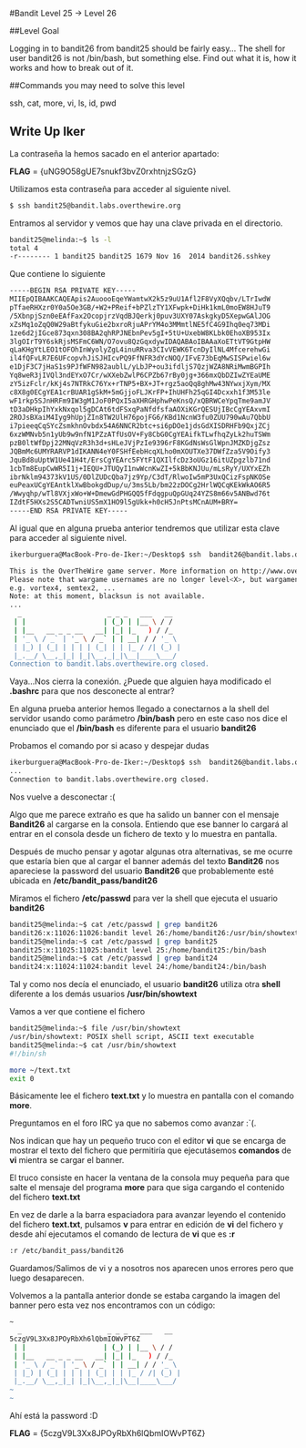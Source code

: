 #Bandit Level 25 → Level 26

##Level Goal

Logging in to bandit26 from bandit25 should be fairly easy… The shell for user bandit26 is not /bin/bash, but something else. Find out what it is, how it works and how to break out of it.

##Commands you may need to solve this level

ssh, cat, more, vi, ls, id, pwd

## Write Up Iker

La contraseña la hemos sacado en el anterior apartado:

**FLAG** = {uNG9O58gUE7snukf3bvZ0rxhtnjzSGzG}

Utilizamos esta contraseña para acceder al siguiente nivel.

```bash 
$ ssh bandit25@bandit.labs.overthewire.org
```

Entramos al servidor y vemos que hay una clave privada en el directorio. 

```bash
bandit25@melinda:~$ ls -l
total 4
-r-------- 1 bandit25 bandit25 1679 Nov 16  2014 bandit26.sshkey
```

Que contiene lo siguiente

```bash
-----BEGIN RSA PRIVATE KEY-----
MIIEpQIBAAKCAQEApis2AuoooEqeYWamtwX2k5z9uU1Afl2F8VyXQqbv/LTrIwdW
pTfaeRHXzr0Y0a5Oe3GB/+W2+PReif+bPZlzTY1XFwpk+DiHk1kmL0moEW8HJuT9
/5XbnpjSzn0eEAfFax2OcopjrzVqdBJQerkj0puv3UXY07AskgkyD5XepwGAlJOG
xZsMq1oZqQ0W29aBtfykuGie2bxroRjuAPrYM4o3MMmtlNE5fC4G9Ihq0eq73MDi
1ze6d2jIGce873qxn308BA2qhRPJNEbnPev5gI+5tU+UxebW8KLbk0EhoXB953Ix
3lgOIrT9Y6skRjsMSFmC6WN/O7ovu8QzGqxdywIDAQABAoIBAAaXoETtVT9GtpHW
qLaKHgYtLEO1tOFOhInWyolyZgL4inuRRva3CIvVEWK6TcnDyIlNL4MfcerehwGi
il4fQFvLR7E6UFcopvhJiSJHIcvPQ9FfNFR3dYcNOQ/IFvE73bEqMwSISPwiel6w
e1DjF3C7jHaS1s9PJfWFN982aublL/yLbJP+ou3ifdljS7QzjWZA8NRiMwmBGPIh
Yq8weR3jIVQl3ndEYxO7Cr/wXXebZwlP6CPZb67rBy0jg+366mxQbDZIwZYEaUME
zY5izFclr/kKj4s7NTRkC76Yx+rTNP5+BX+JT+rgz5aoQq8ghMw43NYwxjXym/MX
c8X8g0ECgYEA1crBUAR1gSkM+5mGjjoFLJKrFP+IhUHFh25qGI4Dcxxh1f3M53le
wF1rkp5SJnHRFm9IW3gM1JoF0PQxI5aXHRGHphwPeKnsQ/xQBRWCeYpqTme9amJV
tD3aDHkpIhYxkNxqol5gDCAt6tdFSxqPaNfdfsfaAOXiKGrQESUjIBcCgYEAxvmI
2ROJsBXaiM4Iyg9hUpjZIn8TW2UlH76pojFG6/KBd1NcnW3fu0ZUU790wAu7QbbU
i7pieeqCqSYcZsmkhnOvbdx54A6NNCR2btc+si6pDOe1jdsGdXISDRHFb9QxjZCj
6xzWMNvb5n1yUb9w9nfN1PZzATfUsOV+Fy8CbG0CgYEAifkTLwfhqZyLk2huTSWm
pzB0ltWfDpj22MNqVzR3h3d+sHLeJVjPzIe9396rF8KGdNsWsGlWpnJMZKDjgZsz
JQBmMc6UMYRARVP1dIKANN4eY0FSHfEebHcqXLho0mXOUTXe37DWfZza5V9Oify3
JquBd8uUptW1Ue41H4t/ErsCgYEArc5FYtF1QXIlfcDz3oUGz16itUZpgzlb71nd
1cbTm8EupCwWR5I1j+IEQU+JTUQyI1nwWcnKwZI+5kBbKNJUu/mLsRyY/UXYxEZh
ibrNklm94373kV1US/0DlZUDcQba7jz9Yp/C3dT/RlwoIw5mP3UxQCizFspNKOSe
euPeaxUCgYEAntklXwBbokgdDup/u/3ms5Lb/bm22zDOCg2HrlWQCqKEkWkAO6R5
/Wwyqhp/wTl8VXjxWo+W+DmewGdPHGQQ5fFdqgpuQpGUq24YZS8m66v5ANBwd76t
IZdtF5HXs2S5CADTwniUS5mX1HO9l5gUkk+h0cH5JnPtsMCnAUM+BRY=
-----END RSA PRIVATE KEY-----
```

Al igual que en alguna prueba anterior tendremos que utilizar esta clave para acceder al siguiente nivel.

```bash
ikerburguera@MacBook-Pro-de-Iker:~/Desktop$ ssh  bandit26@bandit.labs.overthewire.org -i bandit26.sshkey  

This is the OverTheWire game server. More information on http://www.overthewire.org/wargames
Please note that wargame usernames are no longer level<X>, but wargamename<X>
e.g. vortex4, semtex2, ...
Note: at this moment, blacksun is not available.
...
  _                     _ _ _   ___   __  
 | |                   | (_) | |__ \ / /  
 | |__   __ _ _ __   __| |_| |_   ) / /_  
 | '_ \ / _` | '_ \ / _` | | __| / / '_ \ 
 | |_) | (_| | | | | (_| | | |_ / /| (_) |
 |_.__/ \__,_|_| |_|\__,_|_|\__|____\___/ 
Connection to bandit.labs.overthewire.org closed.
```

Vaya...Nos cierra la conexión. ¿Puede que alguien haya modificado el **.bashrc** para que nos desconecte al entrar?

En alguna prueba anterior hemos llegado a conectarnos a la shell del servidor usando como parámetro **/bin/bash** pero en este caso nos dice el enunciado que el **/bin/bash** es diferente para el usuario **bandit26**

Probamos el comando por si acaso y despejar dudas 

```bash
ikerburguera@MacBook-Pro-de-Iker:~/Desktop$ ssh  bandit26@bandit.labs.overthewire.org -i bandit26.sshkey  -t /bin/bash
...
Connection to bandit.labs.overthewire.org closed.
```

Nos vuelve a desconectar :(

Algo que me parece extraño es que ha salido un banner con el mensaje **Bandit26** al cargarse en la consola. Entiendo que ese banner lo cargará al entrar en el consola desde un fichero de texto y lo muestra en pantalla.

Después de mucho pensar y agotar algunas otra alternativas, se me ocurre que estaría bien que al cargar el banner además del texto **Bandit26** nos apareciese la password del usuario **Bandit26** que probablemente esté ubicada en **/etc/bandit_pass/bandit26**

Miramos el fichero **/etc/passwd** para ver la shell que ejecuta el usuario **bandit26**

```bash
bandit25@melinda:~$ cat /etc/passwd | grep bandit26
bandit26:x:11026:11026:bandit level 26:/home/bandit26:/usr/bin/showtext
bandit25@melinda:~$ cat /etc/passwd | grep bandit25
bandit25:x:11025:11025:bandit level 25:/home/bandit25:/bin/bash
bandit25@melinda:~$ cat /etc/passwd | grep bandit24
bandit24:x:11024:11024:bandit level 24:/home/bandit24:/bin/bash
```

Tal y como nos decía el enunciado, el usuario **bandit26** utiliza otra **shell** diferente a los demás usuarios **/usr/bin/showtext**

Vamos a ver que contiene el fichero

```bash
bandit25@melinda:~$ file /usr/bin/showtext
/usr/bin/showtext: POSIX shell script, ASCII text executable
bandit25@melinda:~$ cat /usr/bin/showtext
#!/bin/sh

more ~/text.txt
exit 0
```

Básicamente lee el fichero **text.txt** y lo muestra en pantalla con el comando **more**.

Preguntamos en el foro IRC ya que no sabemos como avanzar :`(. 

Nos indican que hay un pequeño truco con el editor **vi** que se encarga de mostrar el texto del fichero que permitiría que ejecutásemos **comandos** de **vi** mientra se cargar el banner.

El truco consiste en hacer la ventana de la consola muy pequeña para que salte el mensaje del programa **more** para que siga cargando el contenido del fichero **text.txt**

En vez de darle a la barra espaciadora para avanzar leyendo el contenido del fichero **text.txt**, pulsamos **v** para entrar en edición de **vi** del fichero y desde ahí ejecutamos el comando de lectura de **vi** que es **:r <nombreFichero>**

```bash
:r /etc/bandit_pass/bandit26
```
Guardamos/Salimos de vi y a nosotros nos aparecen unos errores pero que luego desaparecen.

Volvemos a la pantalla anterior donde se estaba cargando la imagen del banner pero esta vez nos encontramos con un código:

```bash
~                                                                                                                                          
  _                     _ _ _   ___   __
5czgV9L3Xx8JPOyRbXh6lQbmIOWvPT6Z
 | |                   | (_) | |__ \ / /
 | |__   __ _ _ __   __| |_| |_   ) / /_
 | '_ \ / _` | '_ \ / _` | | __| / / '_ \
 | |_) | (_| | | | | (_| | | |_ / /| (_) |
 |_.__/ \__,_|_| |_|\__,_|_|\__|____\___/
~                                                                                                                                          
~                                        
```

Ahí está la password :D

**FLAG** = {5czgV9L3Xx8JPOyRbXh6lQbmIOWvPT6Z}


